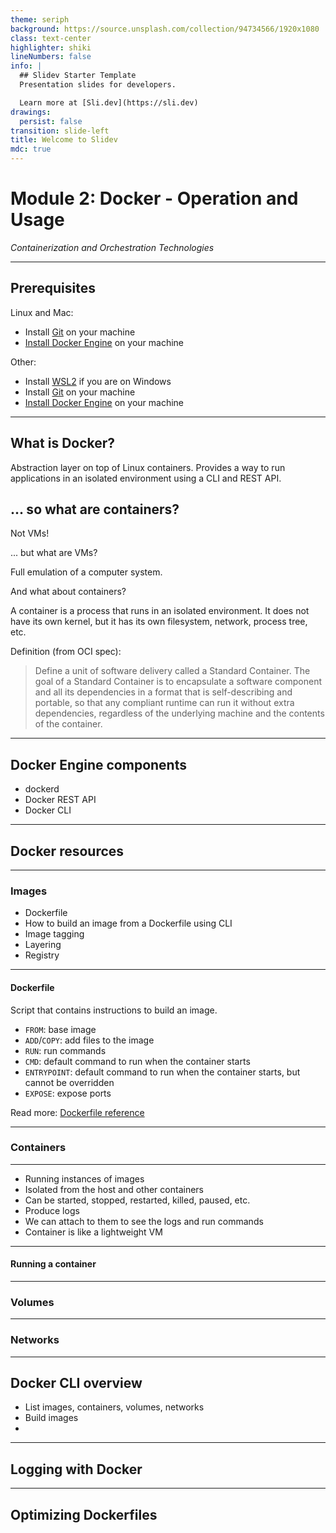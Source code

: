 ```yaml
---
theme: seriph
background: https://source.unsplash.com/collection/94734566/1920x1080
class: text-center
highlighter: shiki
lineNumbers: false
info: |
  ## Slidev Starter Template
  Presentation slides for developers.

  Learn more at [Sli.dev](https://sli.dev)
drawings:
  persist: false
transition: slide-left
title: Welcome to Slidev
mdc: true
---
```


# Module 2: Docker - Operation and Usage

*Containerization and Orchestration Technologies*

---

## Prerequisites

Linux and Mac:
- Install [Git](https://git-scm.com/) on your machine
- [Install Docker Engine](https://docs.docker.com/engine/install/) on your machine

Other:

- Install [WSL2](https://learn.microsoft.com/en-us/windows/wsl/install) if you are on Windows
- Install [Git](https://git-scm.com/) on your machine
- [Install Docker Engine](https://docs.docker.com/engine/install/) on your machine

---

## What is Docker?

Abstraction layer on top of Linux containers. Provides a way to run applications in an isolated environment using a CLI and REST API.

## ... so what are containers?

Not VMs!

... but what are VMs?

Full emulation of a computer system.

And what about containers?

A container is a process that runs in an isolated environment. It does not have its own kernel, but it has its own filesystem, network, process tree, etc.

Definition (from OCI spec):

> Define a unit of software delivery called a Standard Container. The goal of a Standard Container is to encapsulate a software component and all its dependencies in a format that is self-describing and portable, so that any compliant runtime can run it without extra dependencies, regardless of the underlying machine and the contents of the container.

---

## Docker Engine components

- dockerd
- Docker REST API
- Docker CLI

---

## Docker resources

---

### Images

- Dockerfile
- How to build an image from a Dockerfile using CLI
- Image tagging
- Layering
- Registry

---

#### Dockerfile

Script that contains instructions to build an image.

- `FROM`: base image
- `ADD`/`COPY`: add files to the image
- `RUN`: run commands
- `CMD`: default command to run when the container starts
- `ENTRYPOINT`: default command to run when the container starts, but cannot be overridden
- `EXPOSE`: expose ports

Read more: [Dockerfile reference](https://docs.docker.com/engine/reference/builder/)

---

### Containers

---

- Running instances of images
- Isolated from the host and other containers
- Can be started, stopped, restarted, killed, paused, etc.
- Produce logs
- We can attach to them to see the logs and run commands
- Container is like a lightweight VM

---

#### Running a container

---

### Volumes

---

### Networks

---

## Docker CLI overview

- List images, containers, volumes, networks
- Build images
- 

---

## Logging with Docker

---

## Optimizing Dockerfiles

